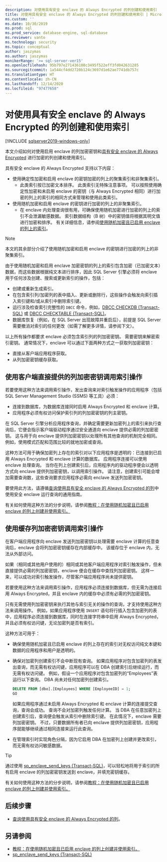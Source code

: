 ```yaml
---
description: 对使用具有安全 enclave 的 Always Encrypted 的列创建和使用索引
title: 对使用具有安全 enclave 的 Always Encrypted 的列创建和使用索引 | Microsoft Docs
ms.custom: ''
ms.date: 10/30/2019
ms.prod: sql
ms.prod_service: database-engine, sql-database
ms.reviewer: vanto
ms.technology: security
ms.topic: conceptual
author: jaszymas
ms.author: jaszymas
monikerRange: '>= sql-server-ver15'
ms.openlocfilehash: 95b797e271436108c3495f522eff3fd042631285
ms.sourcegitcommit: 1a544cf4dd2720b124c3697d1e62ae7741db757c
ms.translationtype: HT
ms.contentlocale: zh-CN
ms.lasthandoff: 12/14/2020
ms.locfileid: "97477658"
---
```

# <a name="create-and-use-indexes-on-columns-using-always-encrypted-with-secure-enclaves"></a>对使用具有安全 enclave 的 Always Encrypted 的列创建和使用索引
[!INCLUDE [sqlserver2019-windows-only](../../../includes/applies-to-version/sqlserver2019-windows-only.md)]

本文介绍如何对使用启用 enclave 的列加密密钥和[具有安全 enclave 的 Always Encrypted](always-encrypted-enclaves.md) 进行加密的列创建和使用索引。 

具有安全 enclave 的 Always Encrypted 支持以下内容：
- 使用确定性加密和启用 enclave 的密钥加密的列上的聚集索引和非聚集索引。
  - 此类索引按已加密文本排序。 此类索引无特殊注意事项。 可以按照使用确定性加密和未启用 enclave 的密钥（与 Always Encrypted 相同）进行加密的列上的索引的相同方式来管理和使用此类索引。 
- 使用随机加密和启用 enclave 的密钥进行加密的列上的非聚集索引。
  - 在 enclave 内处理查询很有用，可确保使用随机加密进行加密的列上的索引不会泄漏敏感数据。 索引数据结构（B 树）中的密钥值将根据其明文值进行加密和排序。 有关详细信息，请参阅[使用随机加密且已启用 enclave 的列上的索引](always-encrypted-enclaves.md#indexes-on-enclave-enabled-columns-using-randomized-encryption)。

> [!NOTE]
> 本文的其余部分介绍了使用随机加密和启用 enclave 的密钥进行加密的列上的非聚集索引。

由于使用随机加密和启用 enclave 加密密钥的列上的索引包含加密（已加密文本）数据，而这些数据根据纯文本进行排序，因此 SQL Server 引擎必须将 enclave 用于任何涉及创建、搜索或更新索引的操作，包括：

- 创建或重新生成索引。
- 在包含索引列/加密列的表中插入、更新或删除行，这些操作会触发向索引插入索引键和/或从索引中删除索引键。
- 运行涉及检查索引完整性的 `DBCC` 命令，例如，[DBCC CHECKDB (Transact-SQL)](../../../t-sql/database-console-commands/dbcc-checkdb-transact-sql.md) 或 [DBCC CHECKTABLE (Transact-SQL)](../../../t-sql/database-console-commands/dbcc-checktable-transact-sql.md)。
- 数据库恢复（例如，在 SQL Server 出现故障并重启后），前提是 SQL Server 需要撤消对索引的任何更改（如需了解更多详情，请参阅下文）。

以上所有操作都要求 enclave 必须包含索引列的列加密密钥。 需要密钥来解密索引密钥。 通常情况下，enclave 可以通过下面两种方式之一获取列加密密钥：
- 直接从客户端应用程序获取。
- 从列加密密钥缓存获取。

## <a name="invoke-indexing-operations-with-column-encryption-keys-provided-directly-by-the-client"></a>使用客户端直接提供的列加密密钥调用索引操作
若要使用这种方法来调用索引操作，发出查询来对索引触发操作的应用程序（包括 SQL Server Management Studio (SSMS) 等工具）必须：

- 连接到数据库，为数据库连接同时启用 Always Encrypted 和 enclave 计算。
- 应用程序必须有权访问保护索引列的列加密密钥的列主密钥。

在 SQL Server 引擎分析应用程序查询，并确定需要更新加密列上的索引来执行查询后，它便会指示客户端驱动程序通过安全通道向 enclave 提供必需的列加密密钥。 这与用于向 enclave 提供列加密密钥以处理所有其他查询的机制完全相同。 例如，使用模式匹配和范围比较的就地加密或查询。

这种方法可用于确保加密列上存在的索引对以下应用程序是透明的：已连接到已启用 Always Encrypted 和 enclave 计算的数据库。 应用程序连接可以使用 enclave 处理查询。 当你在列上创建索引后，应用程序内的驱动程序便会以透明方式向 enclave 提供列加密密钥，以调用索引操作。 请注意，创建索引可能会增加需要查询数，这些查询要求应用程序必需向 enclave 发送列加密密钥。

要使用此方法，请遵循[查询使用具有安全 enclave 的 Always Encrypted 的列](always-encrypted-enclaves-query-columns.md)中使用安全 enclave 运行查询的通用指南。

有关如何使用这种方法的分步说明，请参阅[教程：在使用随机加密且已启用 enclave 的列上创建并使用索引。](../tutorial-creating-using-indexes-on-enclave-enabled-columns-using-randomized-encryption.md)

## <a name="invoke-indexing-operations-using-cached-column-encryption-keys"></a>使用缓存列加密密钥调用索引操作

在客户端应用程序向 enclave 发送列加密密钥以处理需要 enclave 计算的任意查询后，enclave 会将列加密密钥缓存在内部缓存中。 该缓存位于 enclave 内，无法从外部访问。

如果（相同或其他用户使用的）相同或其他客户端应用程序对索引触发操作，但未直接提供必需的列加密密钥，enclave 便会在缓存中查找列加密密钥。 这样一来，可以成功对索引触发操作，尽管客户端应用程序尚未提供密钥。

若要使用这种方法来调用索引操作，应用程序必须连接到数据库，但无需为连接启用 Always Encrypted，并且 enclave 内的缓存中必须有必需的列加密密钥。

只有无需使用列加密密钥来执行其他与索引无关的操作的查询，才支持使用这种方法来调用操作。 例如，如果应用程序使用 `INSERT` 语句将行插入包含加密列的表中，应用程序必须连接到数据库，同时在连接字符串中启用 Always Encrypted，并且必须有权访问键，无论加密列是否有索引。

这种方法可用于：
 - 确保使用随机加密且已启用 enclave 的列上存在的索引对无权访问纯文本键和数据的应用程序和用户是透明的。 
 - 确保对加密列创建索引不会中断现有查询。 如果应用程序对包含加密列的表发出查询，而无需有权访问键，应用程序可以在 DBA 创建索引后继续运行，而无需有权访问键。 例如，假设一个应用程序对包含加密列的“Employees”表运行以下查询。 DBA 尚未对任何加密列创建索引。

   ```sql
   DELETE FROM [dbo].[Employees] WHERE [EmployeeID] = 1;
   GO
   ```

   如果应用程序通过未启用 Always Encrypted 和 enclave 计算的连接提交查询，查询会成功。 查询不会对加密列触发任何计算。 当 DBA 在任意加密列上创建索引后，查询便会触发从索引中删除索引键。 在此情况下，enclave 需要列加密密钥。 不过，只要数据所有者已向 enclave 提供列加密密钥，应用程序就能够继续通过相同连接来运行此查询。

 - 在管理索引时实现角色分隔，因为它启用 DBA 在加密列上创建并更改索引，而无需有权访问敏感数据。 

> [!TIP] 
> 通过使用 [ sp_enclave_send_keys (Transact-SQL)](../../system-stored-procedures/sp-enclave-send-keys-sql.md)，可以轻松地将用于索引的所有启用 enclave 的列加密密钥发送到 enclave，并填充密钥缓存。

有关如何使用这种方法的分步说明，请参阅[教程：在使用随机加密且已启用 enclave 的列上创建并使用索引。](../tutorial-creating-using-indexes-on-enclave-enabled-columns-using-randomized-encryption.md) 

## <a name="next-steps"></a>后续步骤
- [查询使用具有安全 enclave 的 Always Encrypted 的列](always-encrypted-enclaves-query-columns.md)。

## <a name="see-also"></a>另请参阅  
- [教程：在使用随机加密且已启用 enclave 的列上创建并使用索引。](../tutorial-creating-using-indexes-on-enclave-enabled-columns-using-randomized-encryption.md)
- [sp_enclave_send_keys (Transact-SQL)](../../system-stored-procedures/sp-enclave-send-keys-sql.md)

